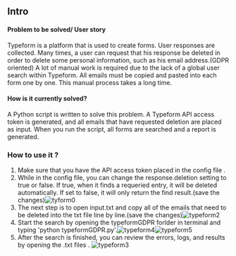 ## Intro


#### Problem to be solved/ User story

Typeform is a platform that is used to create forms. User responses are collected.
Many times, a user can request that his response be deleted in order to delete some personal information, such as his email address.(GDPR oriented)
A lot of manual work is required due to the lack of a global user search within Typeform.
All emails must be copied and pasted into each form one by one.
This manual process takes a long time.




#### How is it currently solved?

A Python script is written to solve this problem.
A Typeform API access token is generated, and all emails that have requested deletion are placed as input.
When you run the script, all forms are searched and a report is generated.





### How to use it ?

1. Make sure that you have the API access token placed in the config file . 
2. While in the config file, you can change the response.deletion setting to true or false. If true, when it finds a requeried entry, it will be deleted automatically.
If set to false, it will only return the find result.(save the changes)![tyform0](https://user-images.githubusercontent.com/97594496/186655086-389981bf-a2e7-432a-9efe-a5db5830192a.png)
3. The next step is to open input.txt and copy all of the emails that need to be deleted into the txt file line by line.(save the changes)![typeform2](https://user-images.githubusercontent.com/97594496/186651169-9671abd5-854e-43db-8bf7-6e0fdd8a78d5.jpg)
4. Start the search by opening the typeformGDPR forlder in terminal and typing 'python typeformGDPR.py'.![typeform4](https://user-images.githubusercontent.com/97594496/186651586-2a0dcf66-a3b4-45da-b31f-ae2e533bceea.jpg)![typeform5](https://user-images.githubusercontent.com/97594496/186652473-37434f89-4343-4442-9677-98464527640d.jpg)
5.  After the search is finished, you can review the errors, logs, and results by opening the .txt files .
![typeform3](https://user-images.githubusercontent.com/97594496/186652589-4d2d3a9c-2acb-45d7-b289-d0aeca5be557.jpg)




